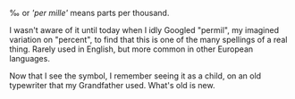 <!--
.. title: ‰ is per mille
.. slug: per-mille
.. date: 2020-10-17 00:25:45 UTC-05:00
.. tags: til
-->

‰ or _'per mille'_ means parts per thousand.

I wasn't aware of it until today when I idly Googled "permil", my imagined
variation on "percent", to find that this is one of the many spellings of
a real thing. Rarely used in English, but more common in other European
languages.

Now that I see the symbol, I remember seeing it as a child, on an old
typewriter that my Grandfather used. What's old is new.

